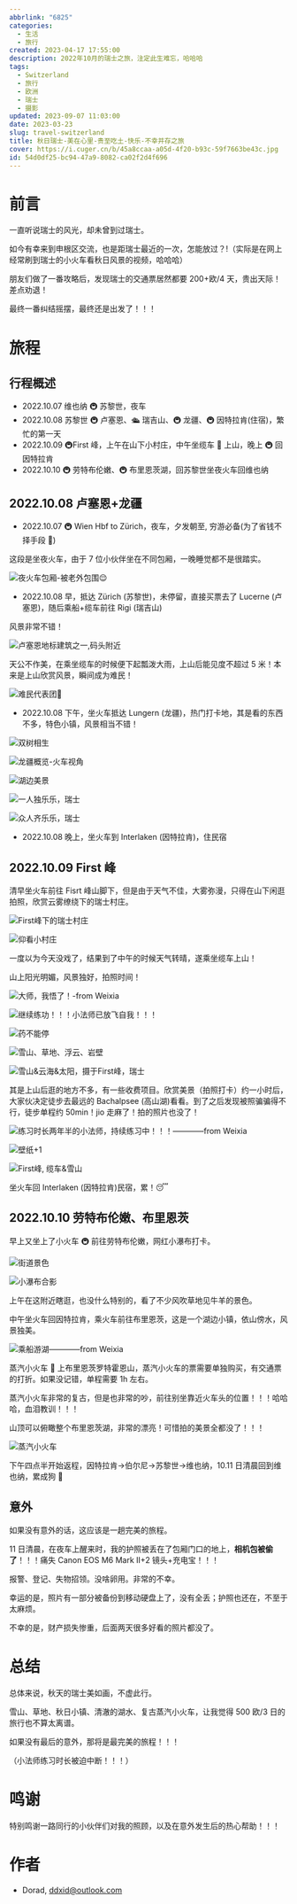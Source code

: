 ```yaml
---
abbrlink: "6825"
categories:
  - 生活
  - 旅行
created: 2023-04-17 17:55:00
description: 2022年10月的瑞士之旅，注定此生难忘，哈哈哈
tags:
  - Switzerland
  - 旅行
  - 欧洲
  - 瑞士
  - 摄影
updated: 2023-09-07 11:03:00
date: 2023-03-23
slug: travel-switzerland
title: 秋日瑞士-美在心里-贵至吃土-快乐-不幸并存之旅
cover: https://i.cuger.cn/b/45a8ccaa-a05d-4f20-b93c-59f7663be43c.jpg
id: 54d0df25-bc94-47a9-8082-ca02f2d4f696
---
```


# 前言

一直听说瑞士的风光，却未曾到过瑞士。

如今有幸来到申根区交流，也是距瑞士最近的一次，怎能放过？!（实际是在网上经常刷到瑞士的小火车看秋日风景的视频，哈哈哈）

朋友们做了一番攻略后，发现瑞士的交通票居然都要 200+欧/4 天，贵出天际！差点劝退！

最终一番纠结摇摆，最终还是出发了！！！

# 旅程

## 行程概述

- 2022.10.07 维也纳 🚇 苏黎世，夜车
- 2022.10.08 苏黎世 🚇 卢塞恩、🛳 瑞吉山、🚇 龙疆、🚇 因特拉肯(住宿)，繁忙的第一天
- 2022.10.09 🚇First 峰，上午在山下小村庄，中午坐缆车 🚠 上山，晚上 🚇 回因特拉肯
- 2022.10.10 🚇 劳特布伦嫩、🚇 布里恩茨湖，回苏黎世坐夜火车回维也纳

## 2022.10.08 卢塞恩+龙疆

- 2022.10.07 🚇 Wien Hbf to Zürich，夜车，夕发朝至, 穷游必备(为了省钱不择手段 🤣)

这段是坐夜火车，由于 7 位小伙伴坐在不同包厢，一晚睡觉都不是很踏实。

![夜火车包厢-被老外包围😌](https://i.cuger.cn/b/1679596455351-mmexport1665213635712.jpg)

- 2022.10.08 早，抵达 Zürich (苏黎世)，未停留，直接买票去了 Lucerne (卢塞恩)，随后乘船+缆车前往 Rigi (瑞吉山)

风景非常不错！

![卢塞恩地标建筑之一,码头附近](https://i.cuger.cn/b/1679596541443-IMG_1489.jpg)

天公不作美，在乘坐缆车的时候便下起瓢泼大雨，上山后能见度不超过 5 米！本来是上山欣赏风景，瞬间成为难民！

![难民代表团🤣](https://i.cuger.cn/b/1679603346847-IMG_20221008_125739.jpg)

- 2022.10.08 下午，坐火车抵达 Lungern (龙疆)，热门打卡地，其是看的东西不多，特色小镇，风景相当不错！

![双树相生](https://i.cuger.cn/b/1679597396408-IMG_2044.jpg)

![龙疆概览-火车视角](https://i.cuger.cn/b/1679597375631-IMG_2004.jpg)

![湖边美景](https://i.cuger.cn/b/1679597184347-IMG_20221008_182543.jpg)

![一人独乐乐，瑞士](https://i.cuger.cn/b/1679597198660-IMG_2263.jpg)

![众人齐乐乐，瑞士](https://i.cuger.cn/b/1679597285675-IMG_2335.jpg)

- 2022.10.08 晚上，坐火车到 Interlaken (因特拉肯)，住民宿

## 2022.10.09 First 峰

清早坐火车前往 Fisrt 峰山脚下，但是由于天气不佳，大雾弥漫，只得在山下闲逛拍照，欣赏云雾缭绕下的瑞士村庄。

![First峰下的瑞士村庄](https://i.cuger.cn/b/1679595519870-IMG_2646.jpg)

![仰看小村庄](https://i.cuger.cn/b/6eee53b3-9e8e-4b1c-85df-2831b9a237e1.jpg)

一度以为今天没戏了，结果到了中午的时候天气转晴，遂乘坐缆车上山！

山上阳光明媚，风景独好，拍照时间！

![大师，我悟了！-from Weixia](https://i.cuger.cn/b/1679593686393-2022_10_09_19_18_IMG_8847.jpg)

![继续练功！！！小法师已放飞自我！！！](https://i.cuger.cn/b/1679597811713-IMG_6539.jpg)

![药不能停](https://i.cuger.cn/b/1679598070870-药不能停.jpg)

![雪山、草地、浮云、岩壁](https://i.cuger.cn/b/1679597609714-20221009133927_IMG_3376.jpg)

![雪山&云海&太阳，摄于First峰，瑞士](https://i.cuger.cn/b/1679597864717-IMG_20221009_112559.jpg)

其是上山后逛的地方不多，有一些收费项目。欣赏美景（拍照打卡）约一小时后，大家伙决定徒步去最远的 Bachalpsee (高山湖)看看。到了之后发现被照骗骗得不行，徒步单程约 50min！jio 走麻了！拍的照片也没了！

![练习时长两年半的小法师，持续练习中！！！————from Weixia](https://i.cuger.cn/b/1679597953962-IMG_8259.jpg)

![壁纸+1](https://i.cuger.cn/b/1679598113395-IMG_20221009_164403.jpg)

![First峰, 缆车&雪山](https://i.cuger.cn/b/a509c903-d5ca-469a-8177-e7819314d4b1.jpg)

坐火车回 Interlaken (因特拉肯)民宿，累！😴

## 2022.10.10 劳特布伦嫩、布里恩茨

早上又坐上了小火车 🚇 前往劳特布伦嫩，网红小瀑布打卡。

![街道景色](https://i.cuger.cn/b/1679598220723-IMG_2762.jpg)

![小瀑布合影](https://i.cuger.cn/b/1679598290760-小瀑布合影.png)

上午在这附近瞎逛，也没什么特别的，看了不少风吹草地见牛羊的景色。

中午坐火车回因特拉肯，乘火车前往布里恩茨，这是一个湖边小镇，依山傍水，风景独美。

![乘船游湖————from Weixia](https://i.cuger.cn/b/1679598501286-乘船游湖.jpg)

蒸汽小火车 🚂 上布里恩茨罗特霍恩山，蒸汽小火车的票需要单独购买，有交通票的打折。如果没记错，单程需要 1h 左右。

蒸汽小火车非常的复古，但是也非常的吵，前往别坐靠近火车头的位置！！！哈哈哈，血泪教训！！！

山顶可以俯瞰整个布里恩茨湖，非常的漂亮！可惜拍的美景全都没了！！！

![蒸汽小火车](https://i.cuger.cn/b/1679598587250-蒸汽小火车.jpg)

下午四点半开始返程，因特拉肯->伯尔尼->苏黎世->维也纳，10.11 日清晨回到维也纳，累成狗 🐶

## 意外

如果没有意外的话，这应该是一趟完美的旅程。

11 日清晨，在夜车上醒来时，我的护照被丢在了包厢门口的地上，**相机包被偷了**！！！痛失 Canon EOS M6 Mark II+2 镜头+充电宝！！！

报警、登记、失物招领。没啥卵用。非常的不幸。

幸运的是，照片有一部分被备份到移动硬盘上了，没有全丢；护照也还在，不至于太麻烦。

不幸的是，财产损失惨重，后面两天很多好看的照片都没了。

# 总结

总体来说，秋天的瑞士美如画，不虚此行。

雪山、草地、秋日小镇、清澈的湖水、复古蒸汽小火车，让我觉得 500 欧/3 日的旅行也不算太离谱。

如果没有最后的意外，那将是最完美的旅程！！！

（小法师练习时长被迫中断！！！）

# 鸣谢

特别鸣谢一路同行的小伙伴们对我的照顾，以及在意外发生后的热心帮助！！！

# 作者

- Dorad, ddxid@outlook.com
